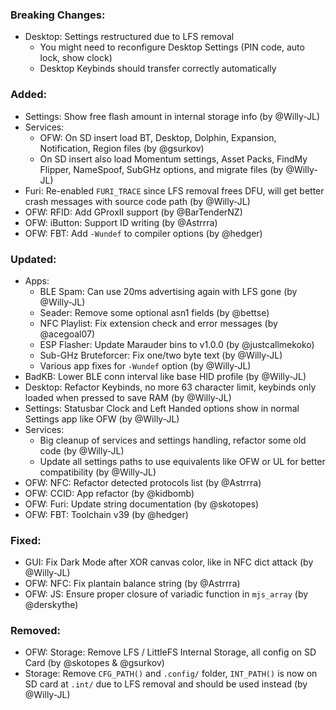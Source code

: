### Breaking Changes:
- Desktop: Settings restructured due to LFS removal
  - You might need to reconfigure Desktop Settings (PIN code, auto lock, show clock)
  - Desktop Keybinds should transfer correctly automatically

### Added:
- Settings: Show free flash amount in internal storage info (by @Willy-JL)
- Services:
  - OFW: On SD insert load BT, Desktop, Dolphin, Expansion, Notification, Region files (by @gsurkov)
  - On SD insert also load Momentum settings, Asset Packs, FindMy Flipper, NameSpoof, SubGHz options, and migrate files (by @Willy-JL)
- Furi: Re-enabled `FURI_TRACE` since LFS removal frees DFU, will get better crash messages with source code path (by @Willy-JL)
- OFW: RFID: Add GProxII support (by @BarTenderNZ)
- OFW: iButton: Support ID writing (by @Astrrra)
- OFW: FBT: Add `-Wundef` to compiler options (by @hedger)

### Updated:
- Apps:
  - BLE Spam: Can use 20ms advertising again with LFS gone (by @Willy-JL)
  - Seader: Remove some optional asn1 fields (by @bettse)
  - NFC Playlist: Fix extension check and error messages (by @acegoal07)
  - ESP Flasher: Update Marauder bins to v1.0.0 (by @justcallmekoko)
  - Sub-GHz Bruteforcer: Fix one/two byte text (by @Willy-JL)
  - Various app fixes for `-Wundef` option (by @Willy-JL)
- BadKB: Lower BLE conn interval like base HID profile (by @Willy-JL)
- Desktop: Refactor Keybinds, no more 63 character limit, keybinds only loaded when pressed to save RAM (by @Willy-JL)
- Settings: Statusbar Clock and Left Handed options show in normal Settings app like OFW (by @Willy-JL)
- Services:
  - Big cleanup of services and settings handling, refactor some old code (by @Willy-JL)
  - Update all settings paths to use equivalents like OFW or UL for better compatibility (by @Willy-JL)
- OFW: NFC: Refactor detected protocols list (by @Astrrra)
- OFW: CCID: App refactor (by @kidbomb)
- OFW: Furi: Update string documentation (by @skotopes)
- OFW: FBT: Toolchain v39 (by @hedger)

### Fixed:
- GUI: Fix Dark Mode after XOR canvas color, like in NFC dict attack (by @Willy-JL)
- OFW: NFC: Fix plantain balance string (by @Astrrra)
- OFW: JS: Ensure proper closure of variadic function in `mjs_array` (by @derskythe)

### Removed:
- OFW: Storage: Remove LFS / LittleFS Internal Storage, all config on SD Card (by @skotopes & @gsurkov)
- Storage: Remove `CFG_PATH()` and `.config/` folder, `INT_PATH()` is now on SD card at `.int/` due to LFS removal and should be used instead (by @Willy-JL)
